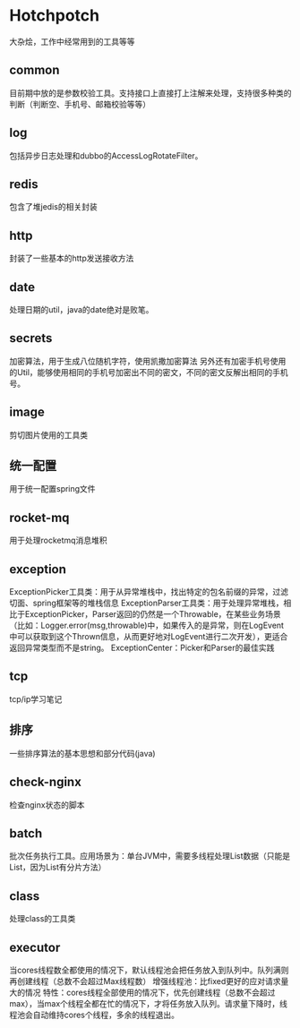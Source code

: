 # Hotchpotch
大杂烩，工作中经常用到的工具等等

## common
目前期中放的是参数校验工具。支持接口上直接打上注解来处理，支持很多种类的判断（判断空、手机号、邮箱校验等等）

## log
包括异步日志处理和dubbo的AccessLogRotateFilter。

## redis
包含了堆jedis的相关封装

## http
封装了一些基本的http发送接收方法

## date
处理日期的util，java的date绝对是败笔。

## secrets
加密算法，用于生成八位随机字符，使用凯撒加密算法
另外还有加密手机号使用的Util，能够使用相同的手机号加密出不同的密文，不同的密文反解出相同的手机号。

## image
剪切图片使用的工具类

## 统一配置
用于统一配置spring文件

## rocket-mq
用于处理rocketmq消息堆积

## exception
ExceptionPicker工具类：用于从异常堆栈中，找出特定的包名前缀的异常，过滤切面、spring框架等的堆栈信息
ExceptionParser工具类：用于处理异常堆栈，相比于ExceptionPicker，Parser返回的仍然是一个Throwable，在某些业务场景（比如：Logger.error(msg,throwable)中，如果传入的是异常，则在LogEvent中可以获取到这个Thrown信息，从而更好地对LogEvent进行二次开发），更适合返回异常类型而不是string。
ExceptionCenter：Picker和Parser的最佳实践

## tcp
tcp/ip学习笔记

## 排序
一些排序算法的基本思想和部分代码(java)

## check-nginx
检查nginx状态的脚本

## batch
批次任务执行工具。应用场景为：单台JVM中，需要多线程处理List数据（只能是List，因为List有分片方法）

## class
处理class的工具类

## executor
当cores线程数全都使用的情况下，默认线程池会把任务放入到队列中。队列满则再创建线程（总数不会超过Max线程数）
增强线程池：比fixed更好的应对请求量大的情况
特性：cores线程全部使用的情况下，优先创建线程（总数不会超过max），当max个线程全都在忙的情况下，才将任务放入队列。请求量下降时，线程池会自动维持cores个线程，多余的线程退出。
